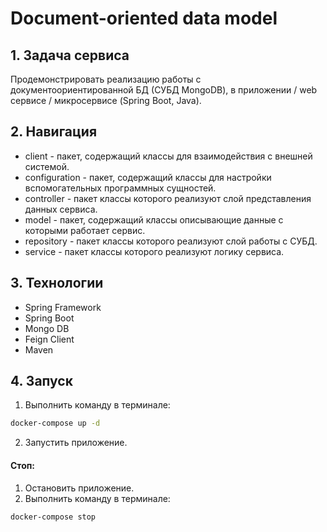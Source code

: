 # Document-oriented data model

## 1. Задача сервиса
Продемонстрировать реализацию работы с документоориентированной БД (СУБД MongoDB), в приложении / web сервисе / микросервисе (Spring Boot, Java).

## 2. Навигация
 - client - пакет, содержащий классы для взаимодействия с внешней системой.
 - configuration - пакет, содержащий классы для настройки вспомогательных программных сущностей.
 - controller - пакет классы которого реализуют слой представления данных сервиса.
 - model - пакет, содержащий классы описывающие данные с которыми работает сервис.
 - repository - пакет классы которого реализуют слой работы с СУБД.
 - service - пакет классы которого реализуют логику сервиса.

## 3. Технологии
 - Spring Framework
 - Spring Boot
 - Mongo DB
 - Feign Client
 - Maven

## 4. Запуск
1. Выполнить команду в терминале:
```BASH
docker-compose up -d
```
2. Запустить приложение.

#### Стоп:
1. Остановить приложение.
2. Выполнить команду в терминале:
```BASH
docker-compose stop
```